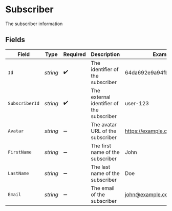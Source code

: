 # Subscriber

The subscriber information


## Fields

| Field                                     | Type                                      | Required                                  | Description                               | Example                                   |
| ----------------------------------------- | ----------------------------------------- | ----------------------------------------- | ----------------------------------------- | ----------------------------------------- |
| `Id`                                      | *string*                                  | :heavy_check_mark:                        | The identifier of the subscriber          | 64da692e9a94fb2e6449ad07                  |
| `SubscriberId`                            | *string*                                  | :heavy_check_mark:                        | The external identifier of the subscriber | user-123                                  |
| `Avatar`                                  | *string*                                  | :heavy_minus_sign:                        | The avatar URL of the subscriber          | https://example.com/avatar.png            |
| `FirstName`                               | *string*                                  | :heavy_minus_sign:                        | The first name of the subscriber          | John                                      |
| `LastName`                                | *string*                                  | :heavy_minus_sign:                        | The last name of the subscriber           | Doe                                       |
| `Email`                                   | *string*                                  | :heavy_minus_sign:                        | The email of the subscriber               | john@example.com                          |